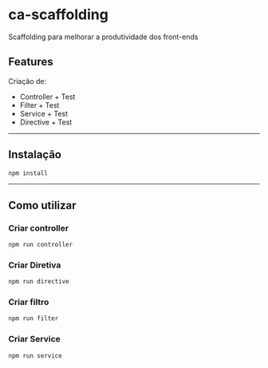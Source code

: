 # ca-scaffolding
Scaffolding para melhorar a produtividade dos front-ends

## Features

Criação de:

*  Controller + Test
*  Filter + Test
*  Service + Test
*  Directive + Test

---

## Instalação
``` bash
npm install
```

---

## Como utilizar

### Criar controller
``` bash
npm run controller
```

### Criar Diretiva
``` bash
npm run directive
```

### Criar filtro
``` bash
npm run filter
```

### Criar Service
``` bash
npm run service
```

